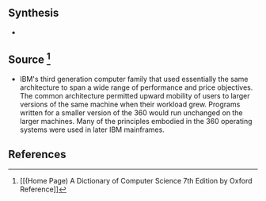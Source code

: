 ## Synthesis
- 
## Source [^1]
- IBM's third generation computer family that used essentially the same architecture to span a wide range of performance and price objectives. The common architecture permitted upward mobility of users to larger versions of the same machine when their workload grew. Programs written for a smaller version of the 360 would run unchanged on the larger machines. Many of the principles embodied in the 360 operating systems were used in later IBM mainframes.
## References

[^1]: [[(Home Page) A Dictionary of Computer Science 7th Edition by Oxford Reference]]